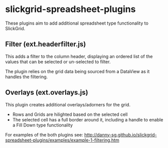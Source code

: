 slickgrid-spreadsheet-plugins
=============================

These plugins aim to add additional spreadsheet type functionality to SlickGrid.

Filter (ext.headerfilter.js)
------

This adds a filter to the column header, displaying an ordered list of the values that can be selected or un-selected to filter.

The plugin relies on the grid data being sourced from a DataView as it handles the filtering.

Overlays (ext.overlays.js)
--------

This plugin creates additional overlays/adorners for the grid.

- Rows and Grids are hilighted based on the selected cell
- The selected cell has a full border around it, including a handle to enable a Fill Down type functionality

For examples of the both plugins see: http://danny-sg.github.io/slickgrid-spreadsheet-plugins/examples/example-1-filtering.htm
